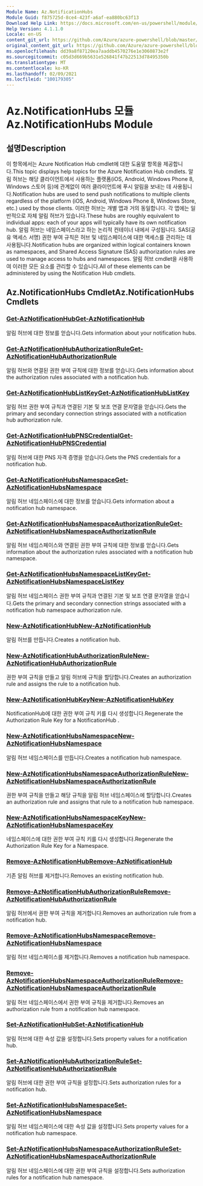 ```yaml
---
Module Name: Az.NotificationHubs
Module Guid: f875725d-8ce4-423f-a6af-ea880bc63f13
Download Help Link: https://docs.microsoft.com/en-us/powershell/module/az.notificationhubs
Help Version: 4.1.1.0
Locale: en-US
content_git_url: https://github.com/Azure/azure-powershell/blob/master/src/NotificationHubs/NotificationHubs/help/Az.NotificationHubs.md
original_content_git_url: https://github.com/Azure/azure-powershell/blob/master/src/NotificationHubs/NotificationHubs/help/Az.NotificationHubs.md
ms.openlocfilehash: dd39a8f87120ea7aaddb4570276e1e3060873e2f
ms.sourcegitcommit: c05d3d669b5631e526841f47b22513d78495350b
ms.translationtype: MT
ms.contentlocale: ko-KR
ms.lasthandoff: 02/09/2021
ms.locfileid: "100179305"
---
```

# <span data-ttu-id="d9429-101">Az.NotificationHubs 모듈</span><span class="sxs-lookup"><span data-stu-id="d9429-101">Az.NotificationHubs Module</span></span>
## <span data-ttu-id="d9429-102">설명</span><span class="sxs-lookup"><span data-stu-id="d9429-102">Description</span></span>
<span data-ttu-id="d9429-103">이 항목에서는 Azure Notification Hub cmdlet에 대한 도움말 항목을 제공합니다.</span><span class="sxs-lookup"><span data-stu-id="d9429-103">This topic displays help topics for the Azure Notification Hub cmdlets.</span></span> <span data-ttu-id="d9429-104">알림 허브는 해당 클라이언트에서 사용하는 플랫폼(iOS, Android, Windows Phone 8, Windows 스토어 등)에 관계없이 여러 클라이언트에 푸시 알림을 보내는 데 사용됩니다.</span><span class="sxs-lookup"><span data-stu-id="d9429-104">Notification hubs are used to send push notifications to multiple clients regardless of the platform (iOS, Android, Windows Phone 8, Windows Store, etc.) used by those clients.</span></span> <span data-ttu-id="d9429-105">이러한 허브는 개별 앱과 거의 동일합니다. 각 앱에는 일반적으로 자체 알림 허브가 있습니다.</span><span class="sxs-lookup"><span data-stu-id="d9429-105">These hubs are roughly equivalent to individual apps: each of your apps will typically have its own notification hub.</span></span> <span data-ttu-id="d9429-106">알림 허브는 네임스페이스라고 하는 논리적 컨테이너 내에서 구성됩니다. SAS(공유 액세스 서명) 권한 부여 규칙은 허브 및 네임스페이스에 대한 액세스를 관리하는 데 사용됩니다.</span><span class="sxs-lookup"><span data-stu-id="d9429-106">Notification hubs are organized within logical containers known as namespaces, and Shared Access Signature (SAS) authorization rules are used to manage access to hubs and namespaces.</span></span> <span data-ttu-id="d9429-107">알림 허브 cmdlet을 사용하여 이러한 모든 요소를 관리할 수 있습니다.</span><span class="sxs-lookup"><span data-stu-id="d9429-107">All of these elements can be administered by using the Notification Hub cmdlets.</span></span>

## <span data-ttu-id="d9429-108">Az.NotificationHubs Cmdlet</span><span class="sxs-lookup"><span data-stu-id="d9429-108">Az.NotificationHubs Cmdlets</span></span>
### [<span data-ttu-id="d9429-109">Get-AzNotificationHub</span><span class="sxs-lookup"><span data-stu-id="d9429-109">Get-AzNotificationHub</span></span>](Get-AzNotificationHub.md)
<span data-ttu-id="d9429-110">알림 허브에 대한 정보를 얻습니다.</span><span class="sxs-lookup"><span data-stu-id="d9429-110">Gets information about your notification hubs.</span></span>

### [<span data-ttu-id="d9429-111">Get-AzNotificationHubAuthorizationRule</span><span class="sxs-lookup"><span data-stu-id="d9429-111">Get-AzNotificationHubAuthorizationRule</span></span>](Get-AzNotificationHubAuthorizationRule.md)
<span data-ttu-id="d9429-112">알림 허브와 연결된 권한 부여 규칙에 대한 정보를 얻습니다.</span><span class="sxs-lookup"><span data-stu-id="d9429-112">Gets information about the authorization rules associated with a notification hub.</span></span>

### [<span data-ttu-id="d9429-113">Get-AzNotificationHubListKey</span><span class="sxs-lookup"><span data-stu-id="d9429-113">Get-AzNotificationHubListKey</span></span>](Get-AzNotificationHubListKey.md)
<span data-ttu-id="d9429-114">알림 허브 권한 부여 규칙과 연결된 기본 및 보조 연결 문자열을 얻습니다.</span><span class="sxs-lookup"><span data-stu-id="d9429-114">Gets the primary and secondary connection strings associated with a notification hub authorization rule.</span></span>

### [<span data-ttu-id="d9429-115">Get-AzNotificationHubPNSCredential</span><span class="sxs-lookup"><span data-stu-id="d9429-115">Get-AzNotificationHubPNSCredential</span></span>](Get-AzNotificationHubPNSCredential.md)
<span data-ttu-id="d9429-116">알림 허브에 대한 PNS 자격 증명을 얻습니다.</span><span class="sxs-lookup"><span data-stu-id="d9429-116">Gets the PNS credentials for a notification hub.</span></span>

### [<span data-ttu-id="d9429-117">Get-AzNotificationHubsNamespace</span><span class="sxs-lookup"><span data-stu-id="d9429-117">Get-AzNotificationHubsNamespace</span></span>](Get-AzNotificationHubsNamespace.md)
<span data-ttu-id="d9429-118">알림 허브 네임스페이스에 대한 정보를 얻습니다.</span><span class="sxs-lookup"><span data-stu-id="d9429-118">Gets information about a notification hub namespace.</span></span>

### [<span data-ttu-id="d9429-119">Get-AzNotificationHubsNamespaceAuthorizationRule</span><span class="sxs-lookup"><span data-stu-id="d9429-119">Get-AzNotificationHubsNamespaceAuthorizationRule</span></span>](Get-AzNotificationHubsNamespaceAuthorizationRule.md)
<span data-ttu-id="d9429-120">알림 허브 네임스페이스와 연결된 권한 부여 규칙에 대한 정보를 얻습니다.</span><span class="sxs-lookup"><span data-stu-id="d9429-120">Gets information about the authorization rules associated with a notification hub namespace.</span></span>

### [<span data-ttu-id="d9429-121">Get-AzNotificationHubsNamespaceListKey</span><span class="sxs-lookup"><span data-stu-id="d9429-121">Get-AzNotificationHubsNamespaceListKey</span></span>](Get-AzNotificationHubsNamespaceListKey.md)
<span data-ttu-id="d9429-122">알림 허브 네임스페이스 권한 부여 규칙과 연결된 기본 및 보조 연결 문자열을 얻습니다.</span><span class="sxs-lookup"><span data-stu-id="d9429-122">Gets the primary and secondary connection strings associated with a notification hub namespace authorization rule.</span></span>

### [<span data-ttu-id="d9429-123">New-AzNotificationHub</span><span class="sxs-lookup"><span data-stu-id="d9429-123">New-AzNotificationHub</span></span>](New-AzNotificationHub.md)
<span data-ttu-id="d9429-124">알림 허브를 만듭니다.</span><span class="sxs-lookup"><span data-stu-id="d9429-124">Creates a notification hub.</span></span>

### [<span data-ttu-id="d9429-125">New-AzNotificationHubAuthorizationRule</span><span class="sxs-lookup"><span data-stu-id="d9429-125">New-AzNotificationHubAuthorizationRule</span></span>](New-AzNotificationHubAuthorizationRule.md)
<span data-ttu-id="d9429-126">권한 부여 규칙을 만들고 알림 허브에 규칙을 할당합니다.</span><span class="sxs-lookup"><span data-stu-id="d9429-126">Creates an authorization rule and assigns the rule to a notification hub.</span></span>

### [<span data-ttu-id="d9429-127">New-AzNotificationHubKey</span><span class="sxs-lookup"><span data-stu-id="d9429-127">New-AzNotificationHubKey</span></span>](New-AzNotificationHubKey.md)
<span data-ttu-id="d9429-128">NotificationHub에 대한 권한 부여 규칙 키를 다시 생성합니다.</span><span class="sxs-lookup"><span data-stu-id="d9429-128">Regenerate the Authorization Rule Key for a NotificationHub .</span></span>

### [<span data-ttu-id="d9429-129">New-AzNotificationHubsNamespace</span><span class="sxs-lookup"><span data-stu-id="d9429-129">New-AzNotificationHubsNamespace</span></span>](New-AzNotificationHubsNamespace.md)
<span data-ttu-id="d9429-130">알림 허브 네임스페이스를 만듭니다.</span><span class="sxs-lookup"><span data-stu-id="d9429-130">Creates a notification hub namespace.</span></span>

### [<span data-ttu-id="d9429-131">New-AzNotificationHubsNamespaceAuthorizationRule</span><span class="sxs-lookup"><span data-stu-id="d9429-131">New-AzNotificationHubsNamespaceAuthorizationRule</span></span>](New-AzNotificationHubsNamespaceAuthorizationRule.md)
<span data-ttu-id="d9429-132">권한 부여 규칙을 만들고 해당 규칙을 알림 허브 네임스페이스에 할당합니다.</span><span class="sxs-lookup"><span data-stu-id="d9429-132">Creates an authorization rule and assigns that rule to a notification hub namespace.</span></span>

### [<span data-ttu-id="d9429-133">New-AzNotificationHubsNamespaceKey</span><span class="sxs-lookup"><span data-stu-id="d9429-133">New-AzNotificationHubsNamespaceKey</span></span>](New-AzNotificationHubsNamespaceKey.md)
<span data-ttu-id="d9429-134">네임스페이스에 대한 권한 부여 규칙 키를 다시 생성합니다.</span><span class="sxs-lookup"><span data-stu-id="d9429-134">Regenerate the Authorization Rule Key for a Namespace.</span></span>

### [<span data-ttu-id="d9429-135">Remove-AzNotificationHub</span><span class="sxs-lookup"><span data-stu-id="d9429-135">Remove-AzNotificationHub</span></span>](Remove-AzNotificationHub.md)
<span data-ttu-id="d9429-136">기존 알림 허브를 제거합니다.</span><span class="sxs-lookup"><span data-stu-id="d9429-136">Removes an existing notification hub.</span></span>

### [<span data-ttu-id="d9429-137">Remove-AzNotificationHubAuthorizationRule</span><span class="sxs-lookup"><span data-stu-id="d9429-137">Remove-AzNotificationHubAuthorizationRule</span></span>](Remove-AzNotificationHubAuthorizationRule.md)
<span data-ttu-id="d9429-138">알림 허브에서 권한 부여 규칙을 제거합니다.</span><span class="sxs-lookup"><span data-stu-id="d9429-138">Removes an authorization rule from a notification hub.</span></span>

### [<span data-ttu-id="d9429-139">Remove-AzNotificationHubsNamespace</span><span class="sxs-lookup"><span data-stu-id="d9429-139">Remove-AzNotificationHubsNamespace</span></span>](Remove-AzNotificationHubsNamespace.md)
<span data-ttu-id="d9429-140">알림 허브 네임스페이스를 제거합니다.</span><span class="sxs-lookup"><span data-stu-id="d9429-140">Removes a notification hub namespace.</span></span>

### [<span data-ttu-id="d9429-141">Remove-AzNotificationHubsNamespaceAuthorizationRule</span><span class="sxs-lookup"><span data-stu-id="d9429-141">Remove-AzNotificationHubsNamespaceAuthorizationRule</span></span>](Remove-AzNotificationHubsNamespaceAuthorizationRule.md)
<span data-ttu-id="d9429-142">알림 허브 네임스페이스에서 권한 부여 규칙을 제거합니다.</span><span class="sxs-lookup"><span data-stu-id="d9429-142">Removes an authorization rule from a notification hub namespace.</span></span>

### [<span data-ttu-id="d9429-143">Set-AzNotificationHub</span><span class="sxs-lookup"><span data-stu-id="d9429-143">Set-AzNotificationHub</span></span>](Set-AzNotificationHub.md)
<span data-ttu-id="d9429-144">알림 허브에 대한 속성 값을 설정합니다.</span><span class="sxs-lookup"><span data-stu-id="d9429-144">Sets property values for a notification hub.</span></span>

### [<span data-ttu-id="d9429-145">Set-AzNotificationHubAuthorizationRule</span><span class="sxs-lookup"><span data-stu-id="d9429-145">Set-AzNotificationHubAuthorizationRule</span></span>](Set-AzNotificationHubAuthorizationRule.md)
<span data-ttu-id="d9429-146">알림 허브에 대한 권한 부여 규칙을 설정합니다.</span><span class="sxs-lookup"><span data-stu-id="d9429-146">Sets authorization rules for a notification hub.</span></span>

### [<span data-ttu-id="d9429-147">Set-AzNotificationHubsNamespace</span><span class="sxs-lookup"><span data-stu-id="d9429-147">Set-AzNotificationHubsNamespace</span></span>](Set-AzNotificationHubsNamespace.md)
<span data-ttu-id="d9429-148">알림 허브 네임스페이스에 대한 속성 값을 설정합니다.</span><span class="sxs-lookup"><span data-stu-id="d9429-148">Sets property values for a notification hub namespace.</span></span>

### [<span data-ttu-id="d9429-149">Set-AzNotificationHubsNamespaceAuthorizationRule</span><span class="sxs-lookup"><span data-stu-id="d9429-149">Set-AzNotificationHubsNamespaceAuthorizationRule</span></span>](Set-AzNotificationHubsNamespaceAuthorizationRule.md)
<span data-ttu-id="d9429-150">알림 허브 네임스페이스에 대한 권한 부여 규칙을 설정합니다.</span><span class="sxs-lookup"><span data-stu-id="d9429-150">Sets authorization rules for a notification hub namespace.</span></span>


